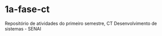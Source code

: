 # 1a-fase-ct
Repositório de atividades do primeiro semestre, CT Desenvolvimento de sistemas - SENAI

